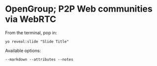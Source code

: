 
# OpenGroup; P2P Web communities via WebRTC

From the terminal, pop in:

  ```yo reveal:slide "Slide Title"```

Available options:

 ```--markdown --attributes --notes```
